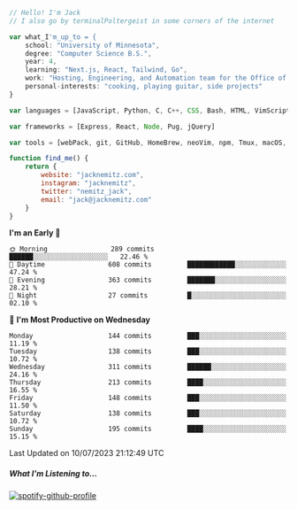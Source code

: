 ```javascript
// Hello! I'm Jack
// I also go by terminalPoltergeist in some corners of the internet

var what_I'm_up_to = {
    school: "University of Minnesota",
    degree: "Computer Science B.S.",
    year: 4,
    learning: "Next.js, React, Tailwind, Go",
    work: "Hosting, Engineering, and Automation team for the Office of Information Technology at UMN",
    personal-interests: "cooking, playing guitar, side projects"
}

var languages = [JavaScript, Python, C, C++, CSS, Bash, HTML, VimScript]

var frameworks = [Express, React, Node, Pug, jQuery]

var tools = [webPack, git, GitHub, HomeBrew, neoVim, npm, Tmux, macOS, Ubuntu, Docker, Nginx]

function find_me() {
    return {
        website: "jacknemitz.com",
        instagram: "jacknemitz",
        twitter: "nemitz_jack",
        email: "jack@jacknemitz.com"
    }
}
```

<!--START_SECTION:waka-->
**I'm an Early 🐤** 

```text
🌞 Morning                289 commits         ██████░░░░░░░░░░░░░░░░░░░   22.46 % 
🌆 Daytime                608 commits         ████████████░░░░░░░░░░░░░   47.24 % 
🌃 Evening                363 commits         ███████░░░░░░░░░░░░░░░░░░   28.21 % 
🌙 Night                  27 commits          █░░░░░░░░░░░░░░░░░░░░░░░░   02.10 % 
```
📅 **I'm Most Productive on Wednesday** 

```text
Monday                   144 commits         ███░░░░░░░░░░░░░░░░░░░░░░   11.19 % 
Tuesday                  138 commits         ███░░░░░░░░░░░░░░░░░░░░░░   10.72 % 
Wednesday                311 commits         ██████░░░░░░░░░░░░░░░░░░░   24.16 % 
Thursday                 213 commits         ████░░░░░░░░░░░░░░░░░░░░░   16.55 % 
Friday                   148 commits         ███░░░░░░░░░░░░░░░░░░░░░░   11.50 % 
Saturday                 138 commits         ███░░░░░░░░░░░░░░░░░░░░░░   10.72 % 
Sunday                   195 commits         ████░░░░░░░░░░░░░░░░░░░░░   15.15 % 
```



 Last Updated on 10/07/2023 21:12:49 UTC
<!--END_SECTION:waka-->

##### What I'm Listening to...

[![spotify-github-profile](https://spotify-github-profile.vercel.app/api/view?uid=jack.nemitz&cover_image=true&show_offline=true&bar_color=53b14f&bar_color_cover=false&background_color=121212FF)](https://spotify-github-profile.vercel.app/api/view?uid=jack.nemitz&redirect=true)

